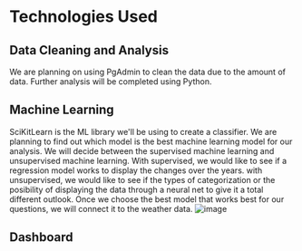 # Technologies Used
## Data Cleaning and Analysis
We are planning on using PgAdmin to clean the data due to the amount of data. Further analysis will be completed using Python.

## Machine Learning
SciKitLearn is the ML library we'll be using to create a classifier. 
We are planning to find out which model is the best machine learning model for our analysis. We will decide between the supervised machine learning and unsupervised machine learning. With supervised, we would like to see if a regression model works to display the changes over the years. with unsupervised, we would like to see if the types of categorization or the posibility of displaying the data through a neural net to give it a total different outlook. Once we choose the best model that works best for our questions, we will connect it to the weather data. 
![image](https://user-images.githubusercontent.com/100107588/178151274-09be0ae4-f7cf-44fd-9944-3f15e7286f5b.png)


## Dashboard
